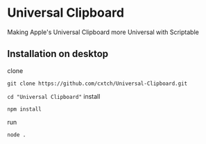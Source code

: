 # Universal Clipboard
Making Apple's Universal Clipboard more Universal with Scriptable

## Installation on desktop
clone

`git clone https://github.com/cxtch/Universal-Clipboard.git`

`cd "Universal Clipboard"`
install

`npm install`

run

`node .`
